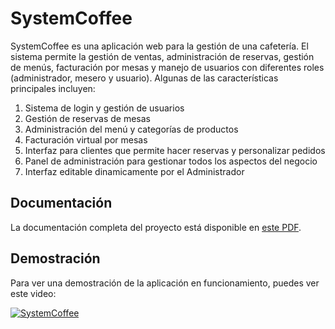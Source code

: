 # SystemCoffee

SystemCoffee es una aplicación web para la gestión de una cafetería. El sistema permite la gestión de ventas, administración de reservas, gestión de menús, facturación por mesas y manejo de usuarios con diferentes roles (administrador, mesero y usuario). Algunas de las características principales incluyen:

1. Sistema de login y gestión de usuarios
2. Gestión de reservas de mesas
3. Administración del menú y categorías de productos
4. Facturación virtual por mesas
5. Interfaz para clientes que permite hacer reservas y personalizar pedidos
6. Panel de administración para gestionar todos los aspectos del negocio
7. Interfaz editable dinamicamente por el Administrador

## Documentación

La documentación completa del proyecto está disponible en [este PDF](./my-app/static/Documentacion.docx.pdf).

## Demostración

Para ver una demostración de la aplicación en funcionamiento, puedes ver este video:

[![SystemCoffee](https://img.youtube.com/vi/OsYlgKAi5ZA/0.jpg)](https://www.youtube.com/watch?v=OsYlgKAi5ZA)
